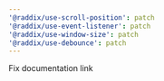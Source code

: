 ```yaml
---
'@raddix/use-scroll-position': patch
'@raddix/use-event-listener': patch
'@raddix/use-window-size': patch
'@raddix/use-debounce': patch
---
```


Fix documentation link
